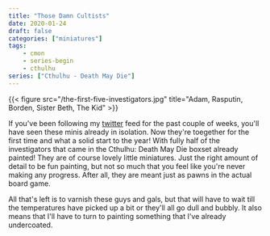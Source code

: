 ```yaml
---
title: "Those Damn Cultists"
date: 2020-01-24
draft: false
categories: ["miniatures"]
tags:
    - cmon
    - series-begin
    - cthulhu
series: ["Cthulhu - Death May Die"]
---
```


{{< figure src="/the-first-five-investigators.jpg" title="Adam, Rasputin, Borden, Sister Beth, The Kid" >}}

If you've been following my [twitter] feed for the past couple of weeks, you'll have seen these minis already in isolation. Now they're toegether for the first time and what a solid start to the year! With fully half of the investigators that came in the Cthulhu: Death May Die boxset already painted! They are of course lovely little miniatures. Just the right amount of detail to be fun painting, but not so much that you feel like you're never making any progress. After all, they are meant just as pawns in the actual board game.

All that's left is to varnish these guys and gals, but that will have to wait till the temperatures have picked up a bit or they'll all go dull and bubbly. It also means that I'll have to turn to painting something that I've already undercoated.

[twitter]: https://twitter.com/peter_kuehne
